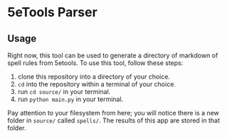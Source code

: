 # 5eTools Parser
## Usage
Right now, this tool can be used to generate a directory of markdown of spell rules from 5etools.
To use this tool, follow these steps:
1. clone this repository into a directory of your choice.
1. `cd` into the repository within a terminal of your choice.
1. run `cd source/` in your terminal.
1. run `python main.py` in your terminal.

Pay attention to your filesystem from here;
you will notice there is a new folder in `source/` called `spells/`.
The results of this app are stored in that folder.
